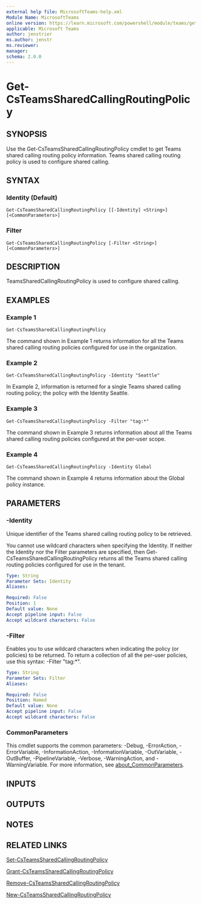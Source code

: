 ```yaml
---
external help file: MicrosoftTeams-help.xml
Module Name: MicrosoftTeams
online version: https://learn.microsoft.com/powershell/module/teams/get-csteamssharedcallingroutingpolicy
applicable: Microsoft Teams
author: jenstrier
ms.author: jenstr
ms.reviewer: 
manager:
schema: 2.0.0
---
```


# Get-CsTeamsSharedCallingRoutingPolicy

## SYNOPSIS
Use the Get-CsTeamsSharedCallingRoutingPolicy cmdlet to get Teams shared calling routing policy information.
Teams shared calling routing policy is used to configure shared calling.

## SYNTAX

### Identity (Default)
```
Get-CsTeamsSharedCallingRoutingPolicy [[-Identity] <String>] [<CommonParameters>]
```

### Filter
```
Get-CsTeamsSharedCallingRoutingPolicy [-Filter <String>] [<CommonParameters>]
```

## DESCRIPTION

TeamsSharedCallingRoutingPolicy is used to configure shared calling.

## EXAMPLES

### Example 1
```
Get-CsTeamsSharedCallingRoutingPolicy
```
The command shown in Example 1 returns information for all the Teams shared calling routing policies configured for use in the organization.

### Example 2
```
Get-CsTeamsSharedCallingRoutingPolicy -Identity "Seattle"
```
In Example 2, information is returned for a single Teams shared calling routing policy; the policy with the Identity Seattle.

### Example 3
```
Get-CsTeamsSharedCallingRoutingPolicy -Filter "tag:*"
```
The command shown in Example 3 returns information about all the Teams shared calling routing policies configured at the per-user scope.

### Example 4
```
Get-CsTeamsSharedCallingRoutingPolicy -Identity Global
```
The command shown in Example 4 returns information about the Global policy instance.

## PARAMETERS

### -Identity
Unique identifier of the Teams shared calling routing policy to be retrieved. 

You cannot use wildcard characters when specifying the Identity. If neither the Identity nor the Filter parameters are specified, then Get-CsTeamsSharedCallingRoutingPolicy
returns all the Teams shared calling routing policies configured for use in the tenant.

```yaml
Type: String
Parameter Sets: Identity
Aliases:

Required: False
Position: 1
Default value: None
Accept pipeline input: False
Accept wildcard characters: False
```

### -Filter
Enables you to use wildcard characters when indicating the policy (or policies) to be returned.
To return a collection of all the per-user policies, use this syntax: -Filter "tag:*".

```yaml
Type: String
Parameter Sets: Filter
Aliases:

Required: False
Position: Named
Default value: None
Accept pipeline input: False
Accept wildcard characters: False
```

### CommonParameters
This cmdlet supports the common parameters: -Debug, -ErrorAction, -ErrorVariable, -InformationAction, -InformationVariable, -OutVariable, -OutBuffer, -PipelineVariable, -Verbose, -WarningAction, and -WarningVariable. For more information, see [about_CommonParameters](http://go.microsoft.com/fwlink/?LinkID=113216).

## INPUTS

## OUTPUTS

## NOTES

## RELATED LINKS
[Set-CsTeamsSharedCallingRoutingPolicy](Set-CsTeamsSharedCallingRoutingPolicy.md)

[Grant-CsTeamsSharedCallingRoutingPolicy](Grant-CsTeamsSharedCallingRoutingPolicy.md)

[Remove-CsTeamsSharedCallingRoutingPolicy](Remove-CsTeamsSharedCallingRoutingPolicy.md)

[New-CsTeamsSharedCallingRoutingPolicy](New-CsTeamsSharedCallingRoutingPolicy.md)
